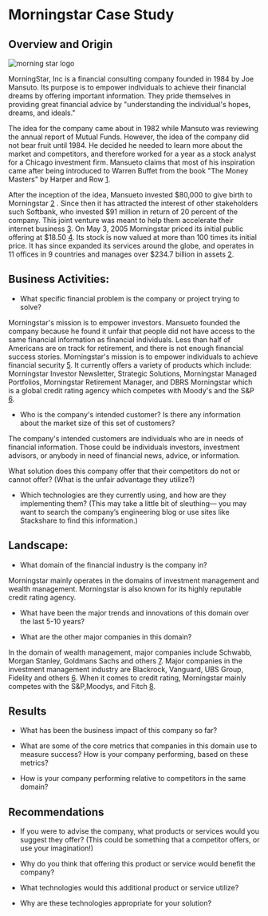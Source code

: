 # Morningstar Case Study

## Overview and Origin
![morning star logo](https://www.logosvgpng.com/wp-content/uploads/2018/03/morningstar-logo-vector.png)


MorningStar, Inc is a financial consulting company founded in 1984 by Joe Mansuto. Its purpose is to empower individuals to achieve their financial dreams by offering important information. They pride themselves in providing great financial advice by "understanding the individual's hopes, dreams, and ideals." 

The idea for the company came about in 1982 while Mansuto was reviewing the annual report of Mutual Funds. However, the idea of the company did not bear fruit until 1984. He decided he needed to learn more about the market and competitors, and therefore worked for a year as a stock analyst for a Chicago investment firm. Mansueto claims that most of his inspiration came after being introduced to Warren Buffet from the book "The Money Masters" by Harper and Row [1](https://www.inc.com/magazine/19990701/811.html). 

After the inception of the idea, Mansueto invested $80,000 to give birth to Morningstar [2](https://usatoday30.usatoday.com/money/companies/management/2005-11-14-mansueto_x.htm) . Since then it has attracted the interest of other stakeholders such Softbank, who invested $91 million in return of 20 percent of the company. This joint venture was meant to help them accelerate their internet business [3](https://www.nytimes.com/1999/07/09/business/company-news-softbank-says-it-will-invest-91-million-in-morningstar.html). On May 3, 2005 Morningstar priced its initial public offering at $18.50  [4](https://newsroom.morningstar.com/newsroom/news-archive/press-release-details/2005/Morningstar-Inc-Prices-Initial-Public-Offering-of-Common-Stock/default.aspx). Its stock is now valued at more than 100 times its initial price. It has since expanded its services around the globe, and operates in 11 offices in 9 countries and manages over $234.7 billion in assets [2](https://usatoday30.usatoday.com/money/companies/management/2005-11-14-mansueto_x.htm).




## Business Activities:

* What specific financial problem is the company or project trying to solve?

Morningstar's mission is to empower investors. Mansueto founded the company because he found it unfair that people did not have access to the same financial information as financial individuals. Less than half of Americans are on track for retirement, and there is not enough financial success stories. Morningstar's mission is to empower individuals to achieve financial security [5](https://www.morningstar.com/insights/2019/06/18/great-advice). It currently offers a variety of products which include: Morningstar Investor Newsletter, Strategic Solutions, Morningstar Managed Portfolios, Morningstar Retirement Manager, and DBRS Morningstar which is a global credit rating agency which competes with Moody's and the S&P [6](https://www.morningstar.com/products).

* Who is the company's intended customer?  Is there any information about the market size of this set of customers?

The company's intended customers are individuals who are in needs of financial information. Those could be individuals investors, investment advisors, or anybody in need of financial news, advice, or information.


What solution does this company offer that their competitors do not or cannot offer? (What is the unfair advantage they utilize?)



* Which technologies are they currently using, and how are they implementing them? (This may take a little bit of sleuthing–– you may want to search the company’s engineering blog or use sites like Stackshare to find this information.)


## Landscape:

* What domain of the financial industry is the company in?

Morningstar mainly operates in the domains of investment management and wealth management. Morningstar is also known for its highly reputable credit rating agency.

* What have been the major trends and innovations of this domain over the last 5-10 years?

* What are the other major companies in this domain?

In the domain of wealth management, major companies include Schwabb, Morgan Stanley, Goldmans Sachs and others [7](https://www.investopedia.com/articles/investing/061314/best-best-wealth-management-firms.asp). Major companies in the investment management industry are Blackrock, Vanguard, UBS Group, Fidelity and others  [6](https://www.thebalance.com/which-firms-have-the-most-assets-under-management-4173923). When it comes to credit rating, Morningstar mainly competes with the S&P,Moodys, and Fitch [8](https://www.financial-planning.com/news/morningstar-acquires-mbs-rater-realpoint).

## Results

* What has been the business impact of this company so far?

* What are some of the core metrics that companies in this domain use to measure success? How is your company performing, based on these metrics?

* How is your company performing relative to competitors in the same domain?


## Recommendations

* If you were to advise the company, what products or services would you suggest they offer? (This could be something that a competitor offers, or use your imagination!)

* Why do you think that offering this product or service would benefit the company?

* What technologies would this additional product or service utilize?

* Why are these technologies appropriate for your solution?
